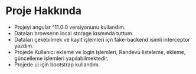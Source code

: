 # Proje Hakkında

- Projeyi angular ^11.0.0 versiyonunu kullandım.
- Dataları browserın local storage kısmında tuttum.
- Dataları çekebilmek ve kayıt işlemleri içn fake-backend isimli interceptor yazdım.
- Projede Kullanıcı ekleme ve login işlemleri, Randevu listeleme, ekleme, güncelleme işlemleri yapılabilmektedir.
- Projede ui için bootstrap kullandım.

